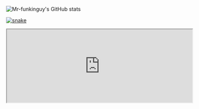



![Mr-funkinguy's GitHub stats](https://github-readme-stats.vercel.app/api?username=Mr-funkinguy&theme=dark&show_icons=true)

<a href="https://discord.gg/SZtXnZxySk" target="_blank"><img src="https://github.com/Mr-funkinguy/funkinguy/blob/output/snake.svg" alt="snake"></a>

<iframe src="https://mr-funkinguy.github.io/Mr-funkinguy/type.html" width="100%" height="200px"></iframe>
